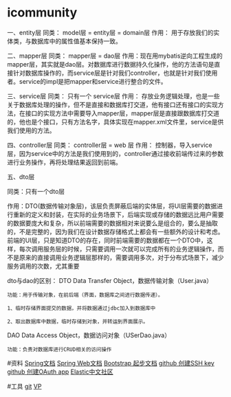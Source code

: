 # icommunity
一、entity层
同类： model层 = entity层 = domain层
作用： 用于存放我们的实体类，与数据库中的属性值基本保持一致。

二、mapper层
同类： mapper层 = dao层
作用：现在用mybatis逆向工程生成的mapper层，其实就是dao层。对数据库进行数据持久化操作，他的方法语句是直接针对数据库操作的，而service层是针对我们controller，也就是针对我们使用者。service的impl是把mapper和service进行整合的文件。

三、service层
同类： 只有一个 service层
作用： 存放业务逻辑处理，也是一些关于数据库处理的操作，但不是直接和数据库打交道，他有接口还有接口的实现方法，在接口的实现方法中需要导入mapper层，mapper层是直接跟数据库打交道的，他也是个接口，只有方法名字，具体实现在mapper.xml文件里，service是供我们使用的方法。

四、controller层
同类： controller层 = web 层
作用： 控制器，导入service层，因为service中的方法是我们使用到的，controller通过接收前端传过来的参数进行业务操作，再将处理结果返回到前端。

五、dto层

同类：只有一个dto层

作用：DTO(数据传输对象层)，该层负责屏蔽后端的实体层，将UI层需要的数据进行重新的定义和封装，在实际的业务场景下，后端实现或存储的数据远比用户需要的数据要庞大和复杂，所以前端需要的数据相对来说要么是组合的，要么是抽取的，不是完整的，因为我们在设计数据存储格式上都会有一些额外的设计和考虑。前端的UI层，只是知道DTO的存在，同时前端需要的数据都在一个DTO中，这样，每次调用服务层的时候，只需要调用一次就可以完成所有的业务逻辑操作，而不是原来的直接调用业务逻辑层那样的，需要调用多次，对于分布式场景下，减少服务调用的次数，尤其重要

dto与dao的区别：
DTO
Data Transfer Object，数据传输对象（User.java）

    功能：用于传输对象，在前后端（界面，数据库之间进行数据传递）。 

    1、临时存储界面提交的数据，并将数据通过jdbc加入到数据库中

    2、取出数据库中数据，临时存储到对象，并转运到界面展示。

DAO
Data Access Object，数据访问对象（USerDao.java）

    功能：负责对数据库进行CRUD相关的访问操作
#资料
[Spring文档](https://spring.io/guides)
[Spring Web文档](https://spring.io/guides/gs/serving-web-content/)
[Bootstrap 起步文档](https://v3.bootcss.com/getting-started/)
[github 创建SSH key](https://docs.github.com/en/github/authenticating-to-github/connecting-to-github-with-ssh)
[github 创建OAuth app](https://docs.github.com/en/developers/apps/creating-an-oauth-app)
[Elastic中文社区](https://elasticsearch.cn/explore/)

#工具
[git](https://git-scm.com/downloads)
[VP](https://www.visual-paradigm.com/cn/)